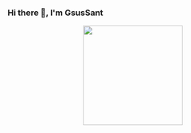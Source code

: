 ### Hi there 👋, I'm GsusSant
<div id ="header" align="center">
  <img src="https://media.giphy.com/media/v1.Y2lkPTc5MGI3NjExa2RnbzVxdGFxaW03c282bWR1dWpjZTVodnNzZzh0a3Q0NzBpZGN3YSZlcD12MV9pbnRlcm5hbF9naWZfYnlfaWQmY3Q9Zw/LaVp0AyqR5bGsC5Cbm/giphy.gif" width="200" />
</div>

<!--
**GsusSant/GsusSant** is a ✨ _special_ ✨ repository because its `README.md` (this file) appears on your GitHub profile.

Here are some ideas to get you started:

- 🔭 I’m currently working on ...
- 🌱 I’m currently learning ...
- 👯 I’m looking to collaborate on ...
- 🤔 I’m looking for help with ...
- 💬 Ask me about ...
- 📫 How to reach me: ...
- 😄 Pronouns: ...
- ⚡ Fun fact: ...
-->
